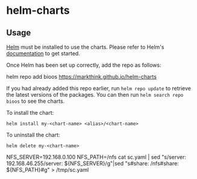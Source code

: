 # helm-charts

## Usage

[Helm](https://helm.sh) must be installed to use the charts.  Please refer to
Helm's [documentation](https://helm.sh/docs) to get started.

Once Helm has been set up correctly, add the repo as follows:

  helm repo add bioos https://markthink.github.io/helm-charts

If you had already added this repo earlier, run `helm repo update` to retrieve
the latest versions of the packages.  You can then run `helm search repo
bioos` to see the charts.

To install the <chart-name> chart:

    helm install my-<chart-name> <alias>/<chart-name>

To uninstall the chart:

    helm delete my-<chart-name>


NFS_SERVER=192.168.0.100
NFS_PATH=/nfs
cat sc.yaml | sed "s/server: 192.168.46.255/server: ${NFS_SERVER}/g"|sed "s#share: /nfs#share: ${NFS_PATH}#g" > /tmp/sc.yaml
